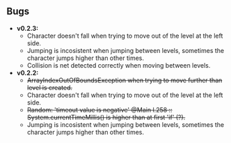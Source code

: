 ## Bugs

- **v0.2.3:**
  - Character doesn't fall when trying to move out of the level at the left side.
  - Jumping is incosistent when jumping between levels, sometimes the character jumps higher than other times.
  - Collision is net detected correctly when moving between levels.
- **v0.2.2:**
  - ~~ArrayIndexOutOfBoundsException when trying to move further than level is created.~~
  - Character doesn't fall when trying to move out of the level at the left side.
  - ~~Random: 'timeout value is negative' @Main l.258 :: System.currentTimeMillis() is higher than at first 'if' (?).~~
  - Jumping is incosistent when jumping between levels, sometimes the character jumps higher than other times.
